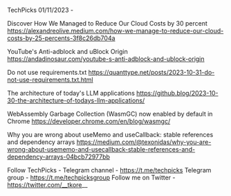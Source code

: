 TechPicks 01/11/2023 -

Discover How We Managed to Reduce Our Cloud Costs by 30 percent
https://alexandreolive.medium.com/how-we-manage-to-reduce-our-cloud-costs-by-25-percents-3f8c26db704a

YouTube's Anti-adblock and uBlock Origin
https://andadinosaur.com/youtube-s-anti-adblock-and-ublock-origin

Do not use requirements.txt
https://quanttype.net/posts/2023-10-31-do-not-use-requirements.txt.html

The architecture of today's LLM applications
https://github.blog/2023-10-30-the-architecture-of-todays-llm-applications/

WebAssembly Garbage Collection (WasmGC) now enabled by default in Chrome
https://developer.chrome.com/en/blog/wasmgc/

Why you are wrong about useMemo and useCallback: stable references and dependency arrays
https://medium.com/@texonidas/why-you-are-wrong-about-usememo-and-usecallback-stable-references-and-dependency-arrays-04bcb72977bb

Follow TechPicks -
Telegram channel - https://t.me/techpicks
Telegram group - https://t.me/techpicksgroup
Follow me on Twitter - https://twitter.com/__tkore__
